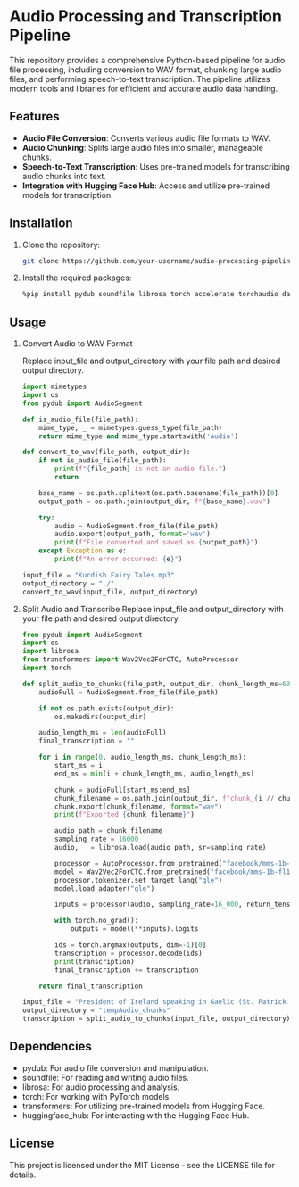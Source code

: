 # Audio Processing and Transcription Pipeline

This repository provides a comprehensive Python-based pipeline for audio file processing, including conversion to WAV format, chunking large audio files, and performing speech-to-text transcription. The pipeline utilizes modern tools and libraries for efficient and accurate audio data handling.

## Features

- **Audio File Conversion**: Converts various audio file formats to WAV.
- **Audio Chunking**: Splits large audio files into smaller, manageable chunks.
- **Speech-to-Text Transcription**: Uses pre-trained models for transcribing audio chunks into text.
- **Integration with Hugging Face Hub**: Access and utilize pre-trained models for transcription.

## Installation

1. Clone the repository:

   ```bash
   git clone https://github.com/your-username/audio-processing-pipeline.git

2. Install the required packages:

    ```bash
    %pip install pydub soundfile librosa torch accelerate torchaudio datasets transformers huggingface_hub

## Usage

1. Convert Audio to WAV Format

    Replace input_file and output_directory with your file path and desired output directory.

    ```python
    import mimetypes
    import os
    from pydub import AudioSegment

    def is_audio_file(file_path):
        mime_type, _ = mimetypes.guess_type(file_path)
        return mime_type and mime_type.startswith('audio')

    def convert_to_wav(file_path, output_dir):
        if not is_audio_file(file_path):
            print(f"{file_path} is not an audio file.")
            return

        base_name = os.path.splitext(os.path.basename(file_path))[0]
        output_path = os.path.join(output_dir, f"{base_name}.wav")

        try:
            audio = AudioSegment.from_file(file_path)
            audio.export(output_path, format='wav')
            print(f"File converted and saved as {output_path}")
        except Exception as e:
            print(f"An error occurred: {e}")

    input_file = "Kurdish Fairy Tales.mp3"
    output_directory = "./"
    convert_to_wav(input_file, output_directory)

2. Split Audio and Transcribe
    Replace input_file and output_directory with your file path and desired output directory.

    ```python
    from pydub import AudioSegment
    import os
    import librosa
    from transformers import Wav2Vec2ForCTC, AutoProcessor
    import torch

    def split_audio_to_chunks(file_path, output_dir, chunk_length_ms=60000):
        audioFull = AudioSegment.from_file(file_path)

        if not os.path.exists(output_dir):
            os.makedirs(output_dir)

        audio_length_ms = len(audioFull)
        final_transcription = ""

        for i in range(0, audio_length_ms, chunk_length_ms):
            start_ms = i
            end_ms = min(i + chunk_length_ms, audio_length_ms)

            chunk = audioFull[start_ms:end_ms]
            chunk_filename = os.path.join(output_dir, f"chunk_{i // chunk_length_ms + 1}.wav")
            chunk.export(chunk_filename, format="wav")
            print(f"Exported {chunk_filename}")

            audio_path = chunk_filename
            sampling_rate = 16000
            audio, _ = librosa.load(audio_path, sr=sampling_rate)

            processor = AutoProcessor.from_pretrained("facebook/mms-1b-fl102")
            model = Wav2Vec2ForCTC.from_pretrained("facebook/mms-1b-fl102")
            processor.tokenizer.set_target_lang("gle")
            model.load_adapter("gle")

            inputs = processor(audio, sampling_rate=16_000, return_tensors="pt")

            with torch.no_grad():
                outputs = model(**inputs).logits

            ids = torch.argmax(outputs, dim=-1)[0]
            transcription = processor.decode(ids)
            print(transcription)
            final_transcription += transcription

        return final_transcription

    input_file = "President of Ireland speaking in Gaelic (St. Patrick s Day Message).mp3"
    output_directory = "tempAudio_chunks"
    transcription = split_audio_to_chunks(input_file, output_directory) 

## Dependencies
* pydub: For audio file conversion and manipulation.
* soundfile: For reading and writing audio files.
* librosa: For audio processing and analysis.
* torch: For working with PyTorch models.
* transformers: For utilizing pre-trained models from Hugging Face.
* huggingface_hub: For interacting with the Hugging Face Hub.

## License
This project is licensed under the MIT License - see the LICENSE file for details.